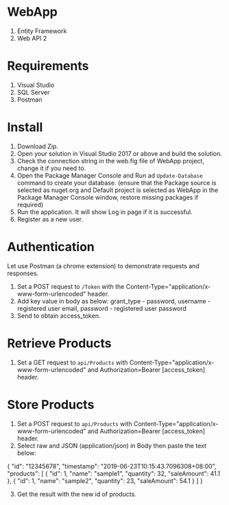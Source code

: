 # WebApp

1. Entity Framework
2. Web API 2

# Requirements

1. Visual Studio
2. SQL Server
3. Postman

# Install

1. Download Zip.
2. Open your solution in Visual Studio 2017 or above and build the solution.
3. Check the connection string in the web.fig file of WebApp project, change it if you need to.
4. Open the Package Manager Console and Run ad `Update-Database` command to create your database. (ensure that the Package source is selected as nuget.org and Default project is selected as WebApp in the Package Manager Console window, restore missing packages if required)
5. Run the application. It will show Log in page if it is successful.
6. Register as a new user.

# Authentication

Let use Postman (a chrome extension) to demonstrate requests and responses.

1. Set a POST request to `/Token` with the Content-Type="application/x-www-form-urlencoded" header.
2. Add key value in body as below:
    grant_type - password, 
    username - registered user email, 
    password - registered user password
3. Send to obtain access_token.

# Retrieve Products

1. Set a GET request to `api/Products` with Content-Type="application/x-www-form-urlencoded" and Authorization=Bearer [access_token] header.

# Store Products

1. Set a POST request to `api/Products` with Content-Type="application/x-www-form-urlencoded" and Authorization=Bearer [access_token] header.
2. Select raw and JSON (application/json) in Body then paste the text below:

{
  "id": "12345678",
  "timestamp": "2019-06-23T10:15:43.7096308+08:00",
  "products": [
    {
      "id": 1,
      "name": "sample1",
      "quantity": 32,
      "saleAmount": 41.1
    },
    {
      "id": 1,
      "name": "sample2",
      "quantity": 23,
      "saleAmount": 54.1
    }
  ]
}

3. Get the result with the new id of products.
